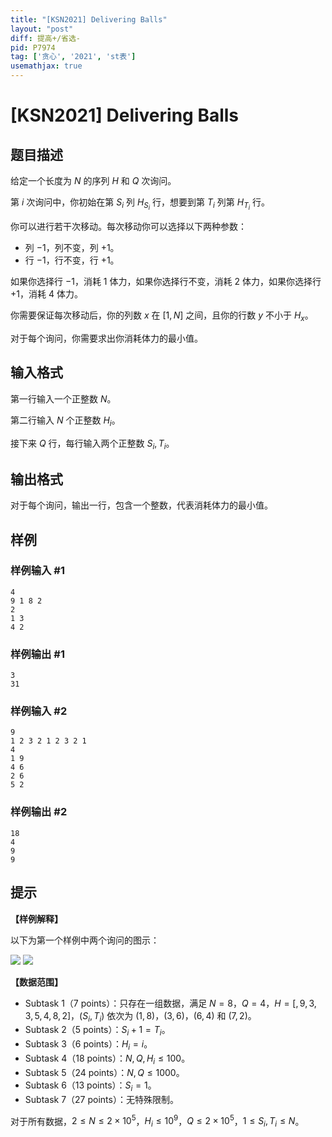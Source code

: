 ```yaml
---
title: "[KSN2021] Delivering Balls"
layout: "post"
diff: 提高+/省选-
pid: P7974
tag: ['贪心', '2021', 'st表']
usemathjax: true
---
```


# [KSN2021] Delivering Balls
## 题目描述

给定一个长度为 $N$ 的序列 $H$ 和 $Q$ 次询问。

第 $i$ 次询问中，你初始在第 $S_i$ 列 $H_{S_i}$ 行，想要到第 $T_i$ 列第 $H_{T_i}$ 行。

你可以进行若干次移动。每次移动你可以选择以下两种参数：

* 列 $-1$，列不变，列 $+1$。
* 行 $-1$，行不变，行 $+1$。

如果你选择行 $-1$，消耗 $1$ 体力，如果你选择行不变，消耗 $2$ 体力，如果你选择行 $+1$，消耗 $4$ 体力。

你需要保证每次移动后，你的列数 $x$ 在 $[1,N]$ 之间，且你的行数 $y$ 不小于 $H_x$。

对于每个询问，你需要求出你消耗体力的最小值。
## 输入格式

第一行输入一个正整数 $N$。

第二行输入 $N$ 个正整数 $H_i$。

接下来 $Q$ 行，每行输入两个正整数 $S_i,T_i$。
## 输出格式

对于每个询问，输出一行，包含一个整数，代表消耗体力的最小值。
## 样例

### 样例输入 #1
```
4
9 1 8 2
2
1 3
4 2
```
### 样例输出 #1
```
3
31
```
### 样例输入 #2
```
9
1 2 3 2 1 2 3 2 1
4
1 9
4 6
2 6
5 2
```
### 样例输出 #2
```
18
4
9
9
```
## 提示

**【样例解释】**

以下为第一个样例中两个询问的图示：

![](https://sandalphon.tlx.toki.id/api/v2/problems/JIDPROG92Su7ScrLh6DkhILekKA/render/roket-q-1.png) ![](https://sandalphon.tlx.toki.id/api/v2/problems/JIDPROG92Su7ScrLh6DkhILekKA/render/roket-q-2.png)

**【数据范围】**

- Subtask 1（7 points）：只存在一组数据，满足 $N=8$，$Q=4$，$H=[,9,3,3,5,4,8,2]$，$(S_i,T_i)$ 依次为 $(1,8)$，$(3,6)$，$(6,4)$ 和 $(7,2)$。
- Subtask 2（5 points）：$S_i+1=T_i$。
- Subtask 3（6 points）：$H_i=i$。
- Subtask 4（18 points）：$N,Q,H_i\leq 100$。
- Subtask 5（24 points）：$N,Q\leq 1000$。
- Subtask 6（13 points）：$S_i=1$。
- Subtask 7（27 points）：无特殊限制。

对于所有数据，$2\leq N\leq 2\times 10^5$，$H_i\leq 10^9$，$Q\leq 2\times 10^5$，$1\leq S_i,T_i\leq N$。
